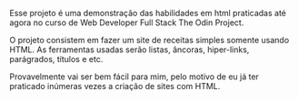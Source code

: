 Esse projeto é uma demonstração das habilidades em html praticadas até agora no curso de Web Developer Full Stack The Odin Project.

O projeto consistem em fazer um site de receitas simples somente usando HTML. As ferramentas usadas serão listas, âncoras, hiper-links, parágrados, títulos e etc.

Provavelmente vai ser bem fácil para mim, pelo motivo de eu já ter praticado inúmeras vezes a criação de sites com HTML.
